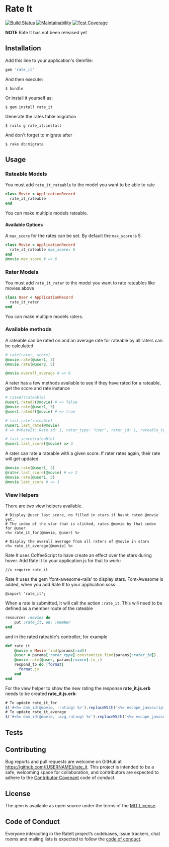 # Rate It
[![Build Status](https://travis-ci.org/jjinkxy/rate_it.svg?branch=master)](https://travis-ci.org/jjinkxy/rate_it) [![Maintainability](https://api.codeclimate.com/v1/badges/1535cc1635747610a636/maintainability)](https://codeclimate.com/github/jjinkxy/rate_it/maintainability) [![Test Coverage](https://api.codeclimate.com/v1/badges/1535cc1635747610a636/test_coverage)](https://codeclimate.com/github/jjinkxy/rate_it/test_coverage)

**NOTE** Rate It has not been released yet

## Installation

Add this line to your application's Gemfile:

```ruby
gem 'rate_it'
```

And then execute:

    $ bundle

Or install it yourself as:

    $ gem install rate_it

Generate the rates table migration

    $ rails g rate_it:install

And don't forget to migrate after

    $ rake db:migrate

## Usage

### Rateable Models
You must add `rate_it_rateable` to the model you want to be able to rate
```ruby
class Movie < ApplicationRecord
  rate_it_rateable
end
```
You can make multiple models rateable.
#### Available Options
A `max_score` for the rates can be set. By default the `max_score` is 5.
```ruby
class Movie < ApplicationRecord
  rate_it_rateable max_score: 6
end
@movie.max_score # => 6
```
### Rater Models
You must add `rate_it_rater` to the model you want to rate rateables like movies above
```ruby
class User < ApplicationRecord
  rate_it_rater
end
```
You can make multiple models raters.

### Available methods
A rateable can be rated on and an average rate for rateable by all raters can be calculated
```ruby
# rate(rater, score)
@movie.rate(@user1, 3)
@movie.rate(@user2, 5)

@movie.overall_average # => 8
```
A rater has a few methods available to see if they have rated for a rateable, get the score and rate instance
```ruby
# rated?(rateable)
@user1.rated?(@movie) # => false
@movie.rate(@user1, 3)
@user1.rated?(@movie) # => true

# last_rate(rateable)
@user1.last_rate(@movie) 
# => #<RateIt::Rate id: 1, rater_type: "User", rater_id: 1, rateable_type: "Movie", rateable_id: 1, score: #<BigDecimal:7fd07f24b0b0,'0.3E1',9(18)>, criterion: nil, weight: nil, created_at: "2018-06-22 11:02:25", updated_at: "2018-06-22 11:08:43">

# last_score(rateable)
@user1.last_score(@movie) => 3
```
A rater can rate a rateable with a given score. If rater rates again, their rate will get updated.
```ruby
@movie.rate(@user1, 2)
@rater.last_score(@movie) # => 2
@movie.rate(@user1, 3)
@movie.last_score # => 3
```
### View Helpers
There are two view helpers available.
```erb
# Display @user last score, no filled in stars if hasnt rated @movie yet.
# The index of the star that is clicked, rates @movie by that index for @user
<%= rate_it_for(@movie, @user) %>

# Display the overall average from all raters of @movie in stars
<%= rate_it_average(@movie) %>
```
Rate It uses CoffeeScript to have create an effect over the stars during hover.
Add Rate It to your application.js for that to work:
```
//= require rate_it
```
Rate It uses the gem 'font-awesome-rails' to display stars. Font-Awesome is added, when you add Rate It to your application.scss:
```
@import 'rate_it';
```
When a rate is submitted, it will call the action `:rate_it`.
This will need to be defined as a member route of the rateable
```ruby
resources :movies do
    put :rate_it, on: :member
end
```
and in the rated rateable's controller, for example
```ruby
def rate_it
    @movie = Movie.find(params[:id])
    @user = params[:rater_type].constantize.find(params[:rater_id])
    @movie.rate(@user, params[:score].to_i)
    respond_to do |format|
      format.js
    end
end
```

For the view helper to show the new rating the response **rate_it.js.erb** needs to be created
**rate_it.js.erb**:
```js
# To update rate_it_for
$('#<%= dom_id(@movie, :rating) %>').replaceWith('<%= escape_javascript(rate_it_for(@movie, @user)) %>')
# To update rate_it_average
$('#<%= dom_id(@movie, :avg_rating) %>').replaceWith('<%= escape_javascript(rate_it_average(@movie)) %>')
```

## Tests

## Contributing

Bug reports and pull requests are welcome on GitHub at https://github.com/[USERNAME]/rate_it. This project is intended to be a safe, welcoming space for collaboration, and contributors are expected to adhere to the [Contributor Covenant](http://contributor-covenant.org) code of conduct.

## License

The gem is available as open source under the terms of the [MIT License](https://opensource.org/licenses/MIT).

## Code of Conduct

Everyone interacting in the RateIt project’s codebases, issue trackers, chat rooms and mailing lists is expected to follow the [code of conduct](https://github.com/[USERNAME]/rate_it/blob/master/CODE_OF_CONDUCT.md).
